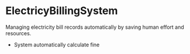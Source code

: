 # ElectricyBillingSystem
Managing electricity bill records automatically by saving human effort and resources.

- System automatically calculate fine